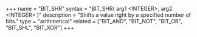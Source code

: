 +++
name = "BIT_SHR"
syntax = "BIT_SHR( arg1 &lt;INTEGER&gt;, arg2 &lt;INTEGER&gt; )"
description = "Shifts a value right by a specified number of bits."
type = "arithmetical"
related = ["BIT_AND", "BIT_NOT", "BIT_OR", "BIT_SHL", "BIT_XOR"]
+++

